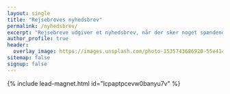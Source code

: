 ```yaml
---
layout: single
title: "Rejsebreves nyhedsbrev"
permalink: /nyhedsbrev/
excerpt: "Rejsebreve udgiver et nyhedsbrev, når der sker noget spændende på sitet."
author_profile: true
header:
  overlay_image: https://images.unsplash.com/photo-1535743686920-55e4145369b9?ixlib=rb-1.2.1&ixid=eyJhcHBfaWQiOjEyMDd9&auto=format&fit=crop&height=630&w=1200&q=10
sitemap: false
signup: false
---
```


{% include lead-magnet.html id="lcpaptpcevw0banyu7v" %}

